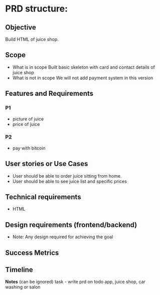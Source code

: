 # PRD structure:

## Objective 
Build HTML of juice shop.


## Scope
- What is in scope
Built basic skeleton with card and contact details of juice shop
- What is not in scope
We will not add payment system in this version


## Features and Requirements

### P1
- picture of juice
- price of juice

### P2
- pay with bitcoin

## User stories or Use Cases
- User should be able to order juice sitting from home.
- User should be able to see juice list and specific prices

## Technical requirements
- HTML


## Design requirements (frontend/backend)
- Note: Any design required for achieving the goal

## Success Metrics

## Timeline



**Notes** (can be ignored)
task - write prd on todo app, juice shop, car washing or salon
